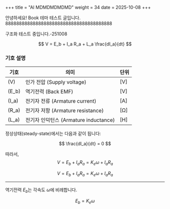 +++
title = "AI MDMDMDMDMD"
weight = 34
date = 2025-10-08
+++

안녕하세요! Book 테마 테스트 글입니다. 888888888888888888888888888888888888888

구조화 테스트 중입니다.-251008


$$
V = E_b + I_a R_a + L_a \frac{dI_a}{dt}
$$


### 기호 설명

| 기호 | 의미 | 단위 |
|------|------|------|
| \(V\) | 인가 전압 (Supply voltage) | [V] |
| \(E_b\) | 역기전력 (Back EMF) | [V] |
| \(I_a\) | 전기자 전류 (Armature current) | [A] |
| \(R_a\) | 전기자 저항 (Armature resistance) | [Ω] |
| \(L_a\) | 전기자 인덕턴스 (Armature inductance) | [H] |

정상상태(steady-state)에서는 다음과 같이 됩니다:

$$
\frac{dI_a}{dt} = 0
$$

따라서,
$$
V = E_b + I_a R_a = K_e \omega + I_a R_a
$$

$$
V = E_b + I_a R_a = K_e \omega + I_a R_a
$$

---

역기전력 $E_b$는 각속도 $\omega$에 비례합니다.

$$
E_b = K_e \omega
$$
